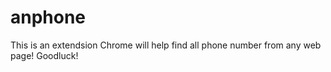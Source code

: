 # anphone

This is an extendsion Chrome will help find all phone number from any web page!
Goodluck!
